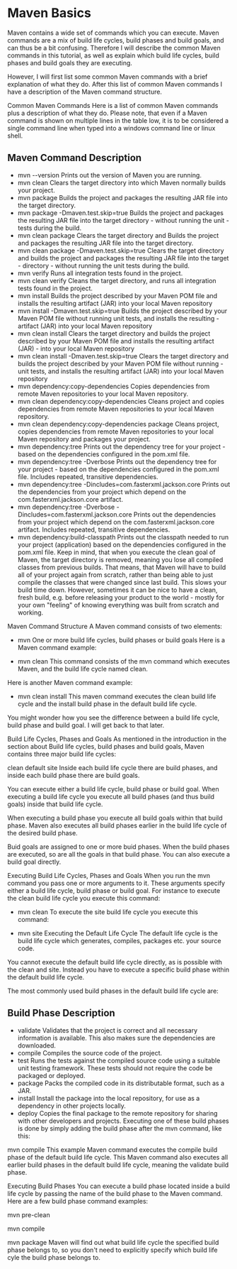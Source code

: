 # Maven Basics
Maven contains a wide set of commands which you can execute. Maven commands are a mix of build life cycles, build phases and build goals, and can thus be a bit confusing. Therefore I will describe the common Maven commands in this tutorial, as well as explain which build life cycles, build phases and build goals they are executing.

However, I will first list some common Maven commands with a brief explanation of what they do. After this list of common Maven commands I have a description of the Maven command structure.

Common Maven Commands
Here is a list of common Maven commands plus a description of what they do. Please note, that even if a Maven command is shown on multiple lines in the table low, it is to be considered a single command line when typed into a windows command line or linux shell.

## Maven Command	Description

- mvn --version	Prints out the version of Maven you are running.
- mvn clean	Clears the target directory into which Maven normally builds your project.
- mvn package	Builds the project and packages the resulting JAR file into the target directory.
- mvn package -Dmaven.test.skip=true	Builds the project and packages the resulting JAR file into the target directory - without running the unit - tests during the build.
- mvn clean package	Clears the target directory and Builds the project and packages the resulting JAR file into the target directory.
- mvn clean package -Dmaven.test.skip=true	Clears the target directory and builds the project and packages the resulting JAR file into the target - directory - without running the unit tests during the build.
- mvn verify	Runs all integration tests found in the project.
- mvn clean verify	Cleans the target directory, and runs all integration tests found in the project.
- mvn install	Builds the project described by your Maven POM file and installs the resulting artifact (JAR) into your local Maven repository
- mvn install -Dmaven.test.skip=true	Builds the project described by your Maven POM file without running unit tests, and installs the resulting - artifact (JAR) into your local Maven repository
- mvn clean install	Clears the target directory and builds the project described by your Maven POM file and installs the resulting artifact (JAR) - into your local Maven repository
- mvn clean install -Dmaven.test.skip=true	Clears the target directory and builds the project described by your Maven POM file without running - unit tests, and installs the resulting artifact (JAR) into your local Maven repository
- mvn dependency:copy-dependencies	Copies dependencies from remote Maven repositories to your local Maven repository.
- mvn clean dependency:copy-dependencies	Cleans project and copies dependencies from remote Maven repositories to your local Maven repository.
- mvn clean dependency:copy-dependencies package	Cleans project, copies dependencies from remote Maven repositories to your local Maven repository and packages your project.
- mvn dependency:tree	Prints out the dependency tree for your project - based on the dependencies configured in the pom.xml file.
- mvn dependency:tree -Dverbose	Prints out the dependency tree for your project - based on the dependencies configured in the pom.xml file. Includes repeated, transitive dependencies.
- mvn dependency:tree -Dincludes=com.fasterxml.jackson.core	Prints out the dependencies from your project which depend on the com.fasterxml.jackson.core artifact.
- mvn dependency:tree -Dverbose -Dincludes=com.fasterxml.jackson.core	Prints out the dependencies from your project which depend on the com.fasterxml.jackson.core artifact. Includes repeated, transitive dependencies.
- mvn dependency:build-classpath	Prints out the classpath needed to run your project (application) based on the dependencies configured in the pom.xml file.
Keep in mind, that when you execute the clean goal of Maven, the target directory is removed, meaning you lose all compiled classes from previous builds. That means, that Maven will have to build all of your project again from scratch, rather than being able to just compile the classes that were changed since last build. This slows your build time down. However, sometimes it can be nice to have a clean, fresh build, e.g. before releasing your product to the world - mostly for your own "feeling" of knowing everything was built from scratch and working.

Maven Command Structure
A Maven command consists of two elements:

- mvn
One or more build life cycles, build phases or build goals
Here is a Maven command example:

- mvn clean
This command consists of the mvn command which executes Maven, and the build life cycle named clean.

Here is another Maven command example:

- mvn clean install
This maven command executes the clean build life cycle and the install build phase in the default build life cycle.

You might wonder how you see the difference between a build life cycle, build phase and build goal. I will get back to that later.

Build Life Cycles, Phases and Goals
As mentioned in the introduction in the section about Build life cycles, build phases and build goals, Maven contains three major build life cycles:

clean
default
site
Inside each build life cycle there are build phases, and inside each build phase there are build goals.

You can execute either a build life cycle, build phase or build goal. When executing a build life cycle you execute all build phases (and thus build goals) inside that build life cycle.

When executing a build phase you execute all build goals within that build phase. Maven also executes all build phases earlier in the build life cycle of the desired build phase.

Buid goals are assigned to one or more buid phases. When the build phases are executed, so are all the goals in that build phase. You can also execute a build goal directly.

Executing Build Life Cycles, Phases and Goals
When you run the mvn command you pass one or more arguments to it. These arguments specify either a build life cycle, build phase or build goal. For instance to execute the clean build life cycle you execute this command:

- mvn clean
To execute the site build life cycle you execute this command:

- mvn site
Executing the Default Life Cycle
The default life cycle is the build life cycle which generates, compiles, packages etc. your source code.

You cannot execute the default build life cycle directly, as is possible with the clean and site. Instead you have to execute a specific build phase within the default build life cycle.

The most commonly used build phases in the default build life cycle are:

## Build Phase	Description
- validate	Validates that the project is correct and all necessary information is available. This also makes sure the dependencies are downloaded.
- compile	Compiles the source code of the project.
- test	Runs the tests against the compiled source code using a suitable unit testing framework. These tests should not require the code be packaged or deployed.
- package	Packs the compiled code in its distributable format, such as a JAR.
- install	Install the package into the local repository, for use as a dependency in other projects locally.
- deploy	Copies the final package to the remote repository for sharing with other developers and projects.
Executing one of these build phases is done by simply adding the build phase after the mvn command, like this:

mvn compile
This example Maven command executes the compile build phase of the default build life cycle. This Maven command also executes all earlier build phases in the default build life cycle, meaning the validate build phase.

Executing Build Phases
You can execute a build phase located inside a build life cycle by passing the name of the build phase to the Maven command. Here are a few build phase command examples:

mvn pre-clean

mvn compile
    
mvn package
Maven will find out what build life cycle the specified build phase belongs to, so you don't need to explicitly specify which build life cyle the build phase belongs to.
